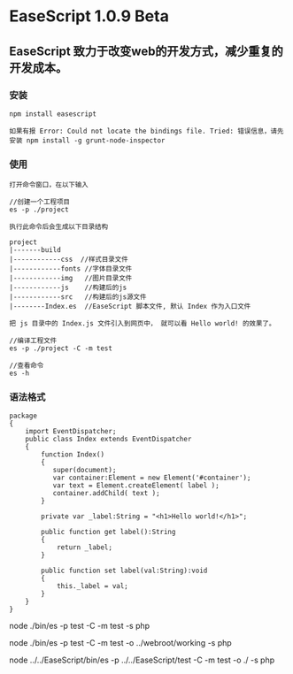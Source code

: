 # EaseScript 1.0.9 Beta

## EaseScript 致力于改变web的开发方式，减少重复的开发成本。

### 安装
```
npm install easescript

如果有报 Error: Could not locate the bindings file. Tried: 错误信息，请先安装 npm install -g grunt-node-inspector

```

### 使用
```
打开命令窗口，在以下输入

//创建一个工程项目
es -p ./project

执行此命令后会生成以下目录结构

project
|-------build
|------------css  //样式目录文件
|------------fonts //字体目录文件
|------------img   //图片目录文件
|------------js    //构建后的js
|------------src   //构建后的js源文件
|--------Index.es  //EaseScript 脚本文件, 默认 Index 作为入口文件

把 js 目录中的 Index.js 文件引入到网页中， 就可以看 Hello world! 的效果了。

//编译工程文件
es -p ./project -C -m test

//查看命令
es -h
```

### 语法格式
```
package
{
    import EventDispatcher;
	public class Index extends EventDispatcher
	{
        function Index()
        {
           super(document);
           var container:Element = new Element('#container');
           var text = Element.createElement( label );
           container.addChild( text );
        }

        private var _label:String = "<h1>Hello world!</h1>";

        public function get label():String
        {
            return _label;
        }

        public function set label(val:String):void
        {
            this._label = val;
        }
	}
}

```
node ./bin/es -p test -C -m test -s php

node ./bin/es -p test -C -m test -o ../webroot/working -s php

node ../../EaseScript/bin/es -p ../../EaseScript/test -C -m test -o ./ -s php

